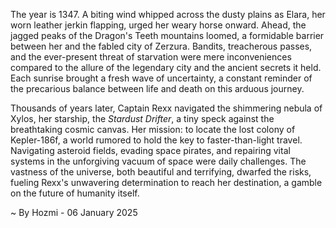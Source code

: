
The year is 1347.  A biting wind whipped across the dusty plains as Elara, her worn leather jerkin flapping, urged her weary horse onward.  Ahead, the jagged peaks of the Dragon's Teeth mountains loomed, a formidable barrier between her and the fabled city of Zerzura.  Bandits, treacherous passes, and the ever-present threat of starvation were mere inconveniences compared to the allure of the legendary city and the ancient secrets it held. Each sunrise brought a fresh wave of uncertainty, a constant reminder of the precarious balance between life and death on this arduous journey.


Thousands of years later, Captain Rexx navigated the shimmering nebula of Xylos, her starship, the *Stardust Drifter*, a tiny speck against the breathtaking cosmic canvas.  Her mission: to locate the lost colony of Kepler-186f, a world rumored to hold the key to faster-than-light travel.  Navigating asteroid fields, evading space pirates, and repairing vital systems in the unforgiving vacuum of space were daily challenges.  The vastness of the universe, both beautiful and terrifying, dwarfed the risks, fueling Rexx's unwavering determination to reach her destination, a gamble on the future of humanity itself.

~ By Hozmi - 06 January 2025
